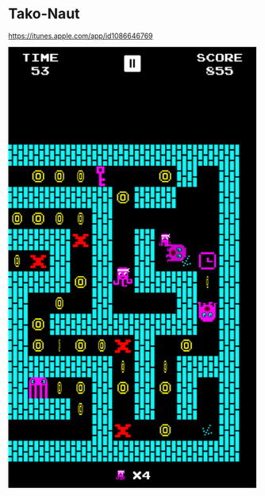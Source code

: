 # Tako-Naut

https://itunes.apple.com/app/id1086646769

<img src="/Screenshots/screenshot2.png" alt="PsyNaut" width="500px"/>
